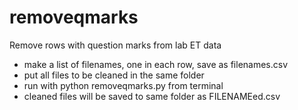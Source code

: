 # removeqmarks
Remove rows with question marks from lab ET data
 * make a list of filenames, one in each row, save as filenames.csv
 * put all files to be cleaned in the same folder
 * run with python removeqmarks.py from terminal
 * cleaned files will be saved to same folder as FILENAMEed.csv